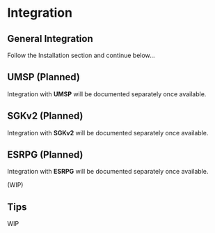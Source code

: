# Integration

## General Integration
Follow the Installation section and continue below...
## UMSP (Planned)
Integration with **UMSP** will be documented separately once available.
## SGKv2 (Planned)
Integration with **SGKv2** will be documented separately once available.
## ESRPG (Planned)
Integration with **ESRPG** will be documented separately once available.


(WIP)

## Tips
WIP
